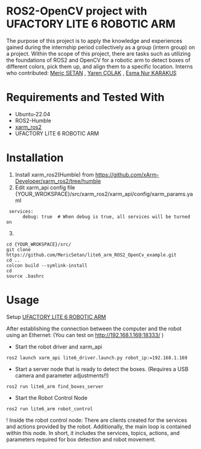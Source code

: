 # ROS2-OpenCV project with UFACTORY LITE 6 ROBOTIC ARM
The purpose of this project is to apply the knowledge and experiences gained during the internship period collectively as a group (intern group) on a project.
Within the scope of this project, there are tasks such as utilizing the foundations of ROS2 and OpenCV for a robotic arm to detect boxes of different colors, pick them up, and align them to a specific location.
Interns who contributed: [Meriç SETAN](https://github.com/MericSetan) , [Yaren ÇOLAK](https://github.com/yarencolak) , [Esma Nur KARAKUŞ](https://github.com/esmaakarakuus)

# Requirements and Tested With

- Ubuntu-22.04
- ROS2-Humble
- [xarm_ros2](https://github.com/xArm-Developer/xarm_ros2.git)
- UFACTORY LITE 6 ROBOTIC ARM

# Installation

1) Install xarm_ros2(Humble) from https://github.com/xArm-Developer/xarm_ros2/tree/humble
2) Edit xarm_api config file {YOUR_WROKSPACE}/src/xarm_ros2/xarm_api/config/xarm_params.yaml
```
 services:
      debug: true  # When debug is true, all services will be turned on
```
3) 
```
cd {YOUR_WROKSPACE}/src/
git clone https://github.com/MericSetan/lite6_arm_ROS2_OpenCv_example.git
cd ..
colcon build --symlink-install
cd 
source .bashrc
```

# Usage

Setup [UFACTORY LITE 6 ROBOTIC ARM](https://manuals.plus/ufactory/lite-6-robotic-arm-manual#axzz8BNmzAvwo)

After establishing the connection between the computer and the robot using an Ethernet: (You can test on http://192.168.1.169:18333/ )


- Start the robot driver and xarm_api
```
ros2 launch xarm_api lite6_driver.launch.py robot_ip:=192.168.1.169 
```
- Start a server node that is ready to detect the boxes. (Requires a USB camera and parameter adjustments!!)

```
ros2 run lite6_arm find_boxes_server
```

- Start the Robot Control Node
```
ros2 run lite6_arm robot_control
```

! Inside the robot control node: There are clients created for the services and actions provided by the robot. Additionally, the main loop is contained within this node. In short, it includes the services, topics, actions, and parameters required for box detection and robot movement.
 
